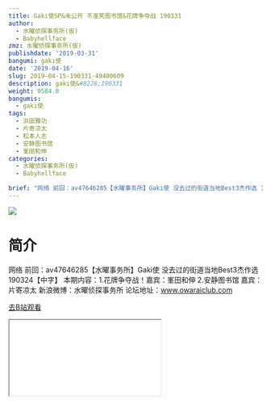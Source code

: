 ```yaml
---
title: Gaki使SP&未公开 不准笑图书馆&花牌争夺战 190331
author:
  - 水曜侦探事务所(仮)
  - Babyhellface
zmz: 水曜侦探事务所(仮)
publishdate: '2019-03-31'
bangumi: gaki使
date: '2019-04-16'
slug: 2019-04-15-190331-49400609
description: gaki使&#8226;190331
weight: 9584.0
bangumis:
  - gaki使
tags:
  - 浜田雅功
  - 片寄凉太
  - 松本人志
  - 安静图书馆
  - 峯田和伸
categories:
  - 水曜侦探事务所(仮)
  - Babyhellface

brief: "网络 前回：av47646285【水曜事务所】Gaki使 没去过的街道当地Best3杰作选 190324【中字】 本期内容：1.花牌争夺战！嘉宾：峯田和伸 2.安静图书馆 嘉宾：片寄凉太 新浪微博：水曜侦探事务所 论坛地址：www.owaraiclub.com"
---
```

![](https://i.imgur.com/Ch0ZbUl.jpg)
# 简介  
网络
前回：av47646285【水曜事务所】Gaki使 没去过的街道当地Best3杰作选 190324【中字】
本期内容：1.花牌争夺战！嘉宾：峯田和伸 2.安静图书馆 嘉宾：片寄凉太
新浪微博：水曜侦探事务所    论坛地址：www.owaraiclub.com  

[去B站观看](https://www.bilibili.com/video/av49400609/)
<div class ="resp-container"><iframe class="testiframe" src="//player.bilibili.com/player.html?aid=49400609"", scrolling="no", allowfullscreen="true" > </iframe></div> 
